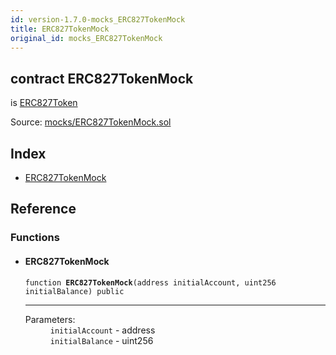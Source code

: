 ```yaml
---
id: version-1.7.0-mocks_ERC827TokenMock
title: ERC827TokenMock
original_id: mocks_ERC827TokenMock
---
```


<div class="contract-doc"><div class="contract"><h2 class="contract-header"><span class="contract-kind">contract</span> ERC827TokenMock</h2><p class="base-contracts"><span>is</span> <a href="token_ERC827_ERC827Token.html">ERC827Token</a></p><div class="source">Source: <a href="https://github.com/OpenZeppelin/zeppelin-solidity/blob/v1.7.0/contracts/mocks/ERC827TokenMock.sol" target="_blank">mocks/ERC827TokenMock.sol</a></div></div><div class="index"><h2>Index</h2><ul><li><a href="mocks_ERC827TokenMock.html#ERC827TokenMock">ERC827TokenMock</a></li></ul></div><div class="reference"><h2>Reference</h2><div class="functions"><h3>Functions</h3><ul><li><div class="item function"><span id="ERC827TokenMock" class="anchor-marker"></span><h4 class="name">ERC827TokenMock</h4><div class="body"><code class="signature">function <strong>ERC827TokenMock</strong><span>(address initialAccount, uint256 initialBalance) </span><span>public </span></code><hr/><dl><dt><span class="label-parameters">Parameters:</span></dt><dd><div><code>initialAccount</code> - address</div><div><code>initialBalance</code> - uint256</div></dd></dl></div></div></li></ul></div></div></div>

